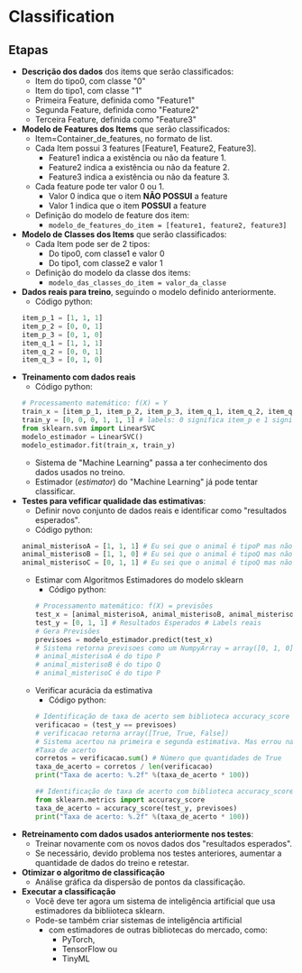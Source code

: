 # Classification

## Etapas
- **Descrição dos dados** dos items que serão classificados:
    - Item do tipo0, com classe "0"
    - Item do tipo1, com classe "1"
    - Primeira Feature, definida como "Feature1"
    - Segunda Feature, definida como "Feature2"
    - Terceira Feature, definida como "Feature3"
- **Modelo de Features dos Items** que serão classificados:
    - Item=Container_de_features, no formato de list.
    - Cada Item possui 3 features [Feature1, Feature2,  Feature3].
        - Feature1 indica a existência ou não da feature 1.
        - Feature2 indica a existência ou não da feature 2.
        - Feature3 indica a existência ou não da feature 3.
    - Cada feature pode ter valor 0 ou 1. 
        - Valor 0 indica que o item **NÃO POSSUI** a feature
        - Valor 1 indica que o item **POSSUI** a feature
    - Definição do modelo de feature dos item:
        - `modelo_de_features_do_item = [feature1, feature2, feature3]`
- **Modelo de Classes dos Items** que serão classificados:
    - Cada Item pode ser de 2 tipos:
        - Do tipo0, com classe1 e valor 0
        - Do tipo1, com classe2 e valor 1
    - Definição do modelo da classe dos items:
        - `modelo_das_classes_do_item = valor_da_classe`
- **Dados reais para treino**, seguindo o modelo definido anteriormente.
    - Código python:
    ```python
    item_p_1 = [1, 1, 1]
    item_p_2 = [0, 0, 1]
    item_p_3 = [0, 1, 0]
    item_q_1 = [1, 1, 1]
    item_q_2 = [0, 0, 1]
    item_q_3 = [0, 1, 0]
    ```
- **Treinamento com dados reais**
    - Código python:
    ```python
    # Processamento matemático: f(X) = Y
    train_x = [item_p_1, item_p_2, item_p_3, item_q_1, item_q_2, item_q_3]
    train_y = [0, 0, 0, 1, 1, 1] # labels: 0 significa item_p e 1 significa item_q.
    from sklearn.svm import LinearSVC
    modelo_estimador = LinearSVC()
    modelo_estimador.fit(train_x, train_y)
    ```  
    - Sistema de "Machine Learning" passa a ter conhecimento dos dados usados no treino.
    - Estimador (*estimator*) do "Machine Learning" já pode tentar classificar.
- **Testes para vefificar qualidade das estimativas**:
    - Definir novo conjunto de dados reais e identificar como "resultados esperados".
    - Código python:
    ```python
    animal_misterisoA = [1, 1, 1] # Eu sei que o animal é tipoP mas não informo para aplicativo.
    animal_misterisoB = [1, 1, 0] # Eu sei que o animal é tipoQ mas não informo para aplicativo.
    animal_misterisoC = [0, 1, 1] # Eu sei que o animal é tipoQ mas não informo para aplicativo.
    ```  
    - Estimar com Algoritmos Estimadores do modelo sklearn
        - Código python:
        ```python
        # Processamento matemático: f(X) = previsões
        test_x = [animal_misterisoA, animal_misterisoB, animal_misterisoC]
        test_y = [0, 1, 1] # Resultados Esperados # Labels reais
        # Gera Previsões
        previsoes = modelo_estimador.predict(test_x)
        # Sistema retorna previsoes como um NumpyArray = array([0, 1, 0]), nos informando que:
        # animal_misterisoA é do tipo P
        # animal_misterisoB é do tipo Q
        # animal_misterisoC é do tipo P
        ```  
    - Verificar acurácia da estimativa
        - Código python:
        ```python
        # Identificação de taxa de acerto sem biblioteca accuracy_score
        verificacao = (test_y == previsoes)
        # verificacao retorna array([True, True, False])
        # Sistema acertou na primeira e segunda estimativa. Mas errou na terceira.
        #Taxa de acerto
        corretos = verificacao.sum() # Número que quantidades de True
        taxa_de_acerto = corretos / len(verificacao)
        print("Taxa de acerto: %.2f" %(taxa_de_acerto * 100))

        ## Identificação de taxa de acerto com biblioteca accuracy_score de sklearn.metrics
        from sklearn.metrics import accuracy_score
        taxa_de_acerto = accuracy_score(test_y, previsoes)
        print("Taxa de acerto: %.2f" %(taxa_de_acerto * 100))
        ```
- **Retreinamento com dados usados anteriormente nos testes**:
    - Treinar novamente com os novos dados dos "resultados esperados".
    - Se necessário, devido problema nos testes anteriores, aumentar a quantidade de dados do treino e retestar.
- **Otimizar o algoritmo de classificação**
    - Análise gráfica da dispersão de pontos da classificação.
- **Executar a classificação**
    - Você deve ter agora um sistema de inteligência artificial que usa estimadores da bibliioteca sklearn.
    - Pode-se também criar sistemas de inteligência artificial
        - com estimadores de outras bibliotecas do mercado, como:
            - PyTorch, 
            - TensorFlow ou 
            - TinyML
